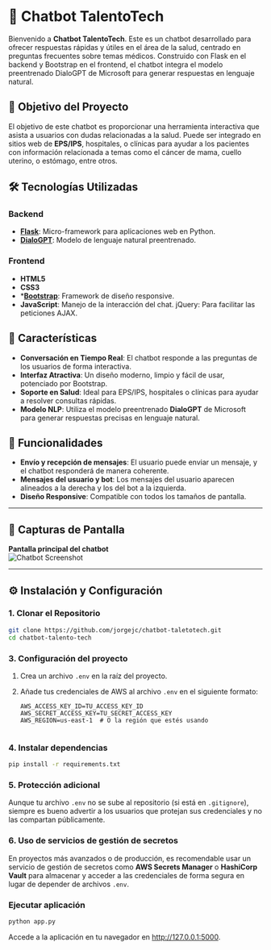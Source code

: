 # 💬 Chatbot TalentoTech

Bienvenido a **Chatbot TalentoTech**. Este es un chatbot desarrollado para ofrecer respuestas rápidas y útiles en el área de la salud, centrado en preguntas frecuentes sobre temas médicos. Construido con Flask en el backend y Bootstrap en el frontend, el chatbot integra el modelo preentrenado DialoGPT de Microsoft para generar respuestas en lenguaje natural.

## 🎯 Objetivo del Proyecto
El objetivo de este chatbot es proporcionar una herramienta interactiva que asista a usuarios con dudas relacionadas a la salud. Puede ser integrado en sitios web de **EPS/IPS**, hospitales, o clínicas para ayudar a los pacientes con información relacionada a temas como el cáncer de mama, cuello uterino, o estómago, entre otros.


## 🛠️ Tecnologías Utilizadas

### Backend
- **[Flask](https://flask.palletsprojects.com/)**: Micro-framework para aplicaciones web en Python.
- **[DialoGPT](https://huggingface.co/microsoft/DialoGPT-medium)**: Modelo de lenguaje natural preentrenado.


### Frontend
- **HTML5**
- **CSS3**
- ***[Bootstrap](https://getbootstrap.com/)**: Framework de diseño responsive.
- **JavaScript**: Manejo de la interacción del chat.
jQuery: Para facilitar las peticiones AJAX.


## 🚀 Características

- **Conversación en Tiempo Real**: El chatbot responde a las preguntas de los usuarios de forma interactiva.
- **Interfaz Atractiva**: Un diseño moderno, limpio y fácil de usar, potenciado por Bootstrap.
- **Soporte en Salud**: Ideal para EPS/IPS, hospitales o clínicas para ayudar a resolver consultas rápidas.
- **Modelo NLP**: Utiliza el modelo preentrenado **DialoGPT** de Microsoft para generar respuestas precisas en lenguaje natural.


## 🌟 Funcionalidades

- **Envío y recepción de mensajes**: El usuario puede enviar un mensaje, y el chatbot responderá de manera coherente.
- **Mensajes del usuario y bot**: Los mensajes del usuario aparecen alineados a la derecha y los del bot a la izquierda.
- **Diseño Responsive**: Compatible con todos los tamaños de pantalla.

---

## 📸 Capturas de Pantalla

**Pantalla principal del chatbot**  
![Chatbot Screenshot](https://i.ibb.co/sgFtnK4/chatbot.png)

---

## ⚙️ Instalación y Configuración

### 1. Clonar el Repositorio

```bash
git clone https://github.com/jorgejc/chatbot-taletotech.git
cd chatbot-talento-tech

```

### 3. Configuración del proyecto

1. Crea un archivo `.env` en la raíz del proyecto.
2. Añade tus credenciales de AWS al archivo `.env` en el siguiente formato:

   ```dotenv
   AWS_ACCESS_KEY_ID=TU_ACCESS_KEY_ID
   AWS_SECRET_ACCESS_KEY=TU_SECRET_ACCESS_KEY
   AWS_REGION=us-east-1  # O la región que estés usando


### 4. Instalar dependencias

```bash
pip install -r requirements.txt
```


### 5. **Protección adicional**
Aunque tu archivo `.env` no se sube al repositorio (si está en `.gitignore`), siempre es bueno advertir a los usuarios que protejan sus credenciales y no las compartan públicamente.

### 6. **Uso de servicios de gestión de secretos**
En proyectos más avanzados o de producción, es recomendable usar un servicio de gestión de secretos como **AWS Secrets Manager** o **HashiCorp Vault** para almacenar y acceder a las credenciales de forma segura en lugar de depender de archivos `.env`.


### Ejecutar aplicación
```bash
python app.py
```

Accede a la aplicación en tu navegador en 
http://127.0.0.1:5000.
